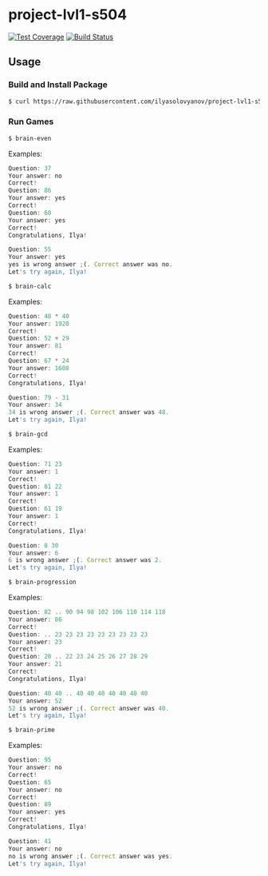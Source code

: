 # project-lvl1-s504
[![Test Coverage](https://api.codeclimate.com/v1/badges/a99a88d28ad37a79dbf6/test_coverage)](https://codeclimate.com/github/codeclimate/codeclimate/test_coverage)
 [![Build Status](https://travis-ci.org/ilyasolovyanov/project-lvl1-s504.svg?branch=master)](https://travis-ci.org/ilyasolovyanov/project-lvl1-s504)

## Usage

### Build and Install Package
```bash
$ curl https://raw.githubusercontent.com/ilyasolovyanov/project-lvl1-s504/master/install.sh | sh
```

### Run Games

```bash
$ brain-even
```
Examples:

```javascript
Question: 37
Your answer: no
Correct!
Question: 86
Your answer: yes
Correct!
Question: 60
Your answer: yes
Correct!
Congratulations, Ilya!
```
```javascript
Question: 55
Your answer: yes
yes is wrong answer ;(. Correct answer was no.
Let's try again, Ilya!
```
```bash
$ brain-calc
```
Examples:

```javascript
Question: 48 * 40
Your answer: 1920
Correct!
Question: 52 + 29
Your answer: 81
Correct!
Question: 67 * 24
Your answer: 1608
Correct!
Congratulations, Ilya!
```
```javascript
Question: 79 - 31
Your answer: 34
34 is wrong answer ;(. Correct answer was 48.
Let's try again, Ilya!
```
```bash
$ brain-gcd
```
Examples:

```javascript
Question: 71 23
Your answer: 1
Correct!
Question: 81 22
Your answer: 1
Correct!
Question: 61 19
Your answer: 1
Correct!
Congratulations, Ilya!
```
```javascript
Question: 8 30
Your answer: 6
6 is wrong answer ;(. Correct answer was 2.
Let's try again, Ilya!
```
```bash
$ brain-progression
```
Examples:

```javascript
Question: 82 .. 90 94 98 102 106 110 114 118
Your answer: 86
Correct!
Question: .. 23 23 23 23 23 23 23 23 23
Your answer: 23
Correct!
Question: 20 .. 22 23 24 25 26 27 28 29
Your answer: 21
Correct!
Congratulations, Ilya!
```
```javascript
Question: 40 40 .. 40 40 40 40 40 40 40
Your answer: 52
52 is wrong answer ;(. Correct answer was 40.
Let's try again, Ilya!
```
```bash
$ brain-prime
```
Examples:

```javascript
Question: 95
Your answer: no
Correct!
Question: 65
Your answer: no
Correct!
Question: 89
Your answer: yes
Correct!
Congratulations, Ilya!
```
```javascript
Question: 41
Your answer: no
no is wrong answer ;(. Correct answer was yes.
Let's try again, Ilya!
```
